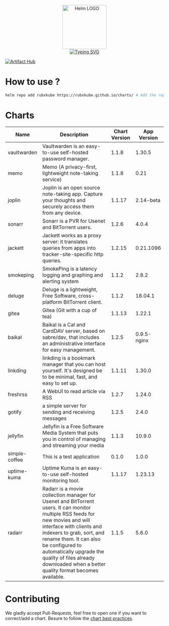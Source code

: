 <p align="center">
    <img src="https://helm.sh/img/helm.svg" width="140px" alt="Helm LOGO"/>
    <br>
    <a href="https://rubxkube.github.io/charts/"><img src="https://readme-typing-svg.herokuapp.com?font=Fira+Code&pause=1000&color=0F1689&background=FFFFFF00&center=true&vCenter=true&width=435&lines=QJOLY's+Chart+Repository;rubxkube.github.io%2Fhelm-charts;+Feel+free+to+contribute" alt="Typing SVG" /></a>
</p>

[![Artifact Hub](https://img.shields.io/endpoint?url=https://artifacthub.io/badge/repository/rubxkube)](https://artifacthub.io/packages/search?repo=rubxkube)

# How to use ? 

```bash
helm repo add rubxkube https://rubxkube.github.io/charts/ # Add the repo to your helm
```

# Charts

| Name  | Description | Chart Version | App Version |
|-------|-------------|---------------|-------------|
| vaultwarden | Vaultwarden is an easy-to-use self-hosted password manager. | 1.1.8 | 1.30.5 |
| memo | Memo (A privacy-first, lightweight note-taking service) | 1.1.8 | 0.21 |
| joplin | Joplin is an open source note-taking app. Capture your thoughts and securely access them from any device. | 1.1.17 | 2.14-beta |
| sonarr | Sonarr is a PVR for Usenet and BitTorrent users. | 1.2.6 | 4.0.4 |
| jackett | Jackett works as a proxy server: it translates queries from apps into tracker-site-specific http queries. | 1.2.15 | 0.21.1096 |
| smokeping | SmokePing is a latency logging and graphing and alerting system | 1.1.2 | 2.8.2 |
| deluge | Deluge is a lightweight, Free Software, cross-platform BitTorrent client. | 1.1.2 | 18.04.1 |
| gitea | Gitea (Git with a cup of tea) | 1.1.13 | 1.22.1 |
| baikal | Baikal is a Cal and CardDAV server, based on sabre/dav, that includes an administrative interface for easy management. | 1.2.5 | 0.9.5-nginx |
| linkding | linkding is a bookmark manager that you can host yourself. It's designed be to be minimal, fast, and easy to set up. | 1.1.11 | 1.30.0 |
| freshrss | A WebUI to read article via RSS | 1.2.7 | 1.24.0 |
| gotify | a simple server for sending and receiving messages | 1.2.5 | 2.4.0 |
| jellyfin | Jellyfin is a Free Software Media System that puts you in control of managing and streaming your media | 1.1.3 | 10.9.0 |
| simple-coffee | This is a test application | 0.1.0 | 1.0.0 |
| uptime-kuma | Uptime Kuma is an easy-to-use self-hosted monitoring tool. | 1.1.17 | 1.23.13 |
| radarr | Radarr is a movie collection manager for Usenet and BitTorrent users. It can monitor multiple RSS feeds for new movies and will interface with clients and indexers to grab, sort, and rename them. It can also be configured to automatically upgrade the quality of files already downloaded when a better quality format becomes available. | 1.1.5 | 5.6.0 |


# Contributing 

We gladly accept Pull-Requests, feel free to open one if you want to correct/add a chart. Besure to follow the [chart best practices](https://helm.sh/docs/chart_best_practices/).
